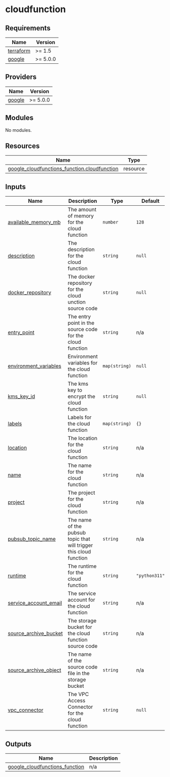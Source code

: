 # cloudfunction

<!-- BEGINNING OF PRE-COMMIT-TERRAFORM DOCS HOOK -->
## Requirements

| Name | Version |
|------|---------|
| <a name="requirement_terraform"></a> [terraform](#requirement\_terraform) | >= 1.5 |
| <a name="requirement_google"></a> [google](#requirement\_google) | >= 5.0.0 |

## Providers

| Name | Version |
|------|---------|
| <a name="provider_google"></a> [google](#provider\_google) | >= 5.0.0 |

## Modules

No modules.

## Resources

| Name | Type |
|------|------|
| [google_cloudfunctions_function.cloudfunction](https://registry.terraform.io/providers/hashicorp/google/latest/docs/resources/cloudfunctions_function) | resource |

## Inputs

| Name | Description | Type | Default | Required |
|------|-------------|------|---------|:--------:|
| <a name="input_available_memory_mb"></a> [available\_memory\_mb](#input\_available\_memory\_mb) | The amount of memory for the cloud function | `number` | `128` | no |
| <a name="input_description"></a> [description](#input\_description) | The description for the cloud function | `string` | `null` | no |
| <a name="input_docker_repository"></a> [docker\_repository](#input\_docker\_repository) | The docker repository for the cloud unction source code | `string` | `null` | no |
| <a name="input_entry_point"></a> [entry\_point](#input\_entry\_point) | The entry point in the source code for the cloud function | `string` | n/a | yes |
| <a name="input_environment_variables"></a> [environment\_variables](#input\_environment\_variables) | Environment variables for the cloud function | `map(string)` | `null` | no |
| <a name="input_kms_key_id"></a> [kms\_key\_id](#input\_kms\_key\_id) | The kms key to encrypt the cloud function | `string` | `null` | no |
| <a name="input_labels"></a> [labels](#input\_labels) | Labels for the cloud function | `map(string)` | `{}` | no |
| <a name="input_location"></a> [location](#input\_location) | The location for the cloud function | `string` | n/a | yes |
| <a name="input_name"></a> [name](#input\_name) | The name for the cloud function | `string` | n/a | yes |
| <a name="input_project"></a> [project](#input\_project) | The project for the cloud function | `string` | n/a | yes |
| <a name="input_pubsub_topic_name"></a> [pubsub\_topic\_name](#input\_pubsub\_topic\_name) | The name of the pubsub topic that will trigger this cloud function | `string` | n/a | yes |
| <a name="input_runtime"></a> [runtime](#input\_runtime) | The runtime for the cloud function | `string` | `"python311"` | no |
| <a name="input_service_account_email"></a> [service\_account\_email](#input\_service\_account\_email) | The service account for the cloud function | `string` | n/a | yes |
| <a name="input_source_archive_bucket"></a> [source\_archive\_bucket](#input\_source\_archive\_bucket) | The storage bucket for the cloud function source code | `string` | n/a | yes |
| <a name="input_source_archive_object"></a> [source\_archive\_object](#input\_source\_archive\_object) | The name of the source code file in the storage bucket | `string` | n/a | yes |
| <a name="input_vpc_connector"></a> [vpc\_connector](#input\_vpc\_connector) | The VPC Access Connector for the cloud function | `string` | `null` | no |

## Outputs

| Name | Description |
|------|-------------|
| <a name="output_google_cloudfunctions_function"></a> [google\_cloudfunctions\_function](#output\_google\_cloudfunctions\_function) | n/a |
<!-- END OF PRE-COMMIT-TERRAFORM DOCS HOOK -->
